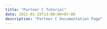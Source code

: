 ```yaml
---
title: "Partner C Tutorial"
date: 2021-01-25T13:00:00+07:00
description: "Partner C Documentation Page"
---
```

